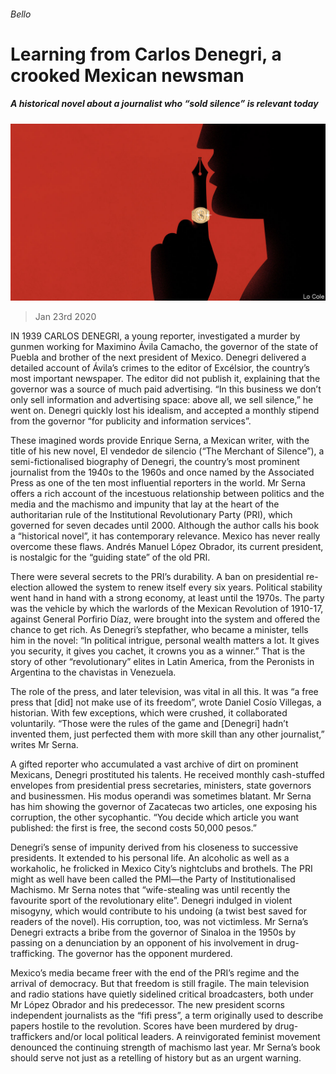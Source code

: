 ###### Bello

# Learning from Carlos Denegri, a crooked Mexican newsman 

##### A historical novel about a journalist who “sold silence” is relevant today 

![image](images/20200125_AMD001_0.jpg) 

> Jan 23rd 2020 

IN 1939 CARLOS DENEGRI, a young reporter, investigated a murder by gunmen working for Maximino Ávila Camacho, the governor of the state of Puebla and brother of the next president of Mexico. Denegri delivered a detailed account of Ávila’s crimes to the editor of Excélsior, the country’s most important newspaper. The editor did not publish it, explaining that the governor was a source of much paid advertising. “In this business we don’t only sell information and advertising space: above all, we sell silence,” he went on. Denegri quickly lost his idealism, and accepted a monthly stipend from the governor “for publicity and information services”.

These imagined words provide Enrique Serna, a Mexican writer, with the title of his new novel, El vendedor de silencio (“The Merchant of Silence”), a semi-fictionalised biography of Denegri, the country’s most prominent journalist from the 1940s to the 1960s and once named by the Associated Press as one of the ten most influential reporters in the world. Mr Serna offers a rich account of the incestuous relationship between politics and the media and the machismo and impunity that lay at the heart of the authoritarian rule of the Institutional Revolutionary Party (PRI), which governed for seven decades until 2000. Although the author calls his book a “historical novel”, it has contemporary relevance. Mexico has never really overcome these flaws. Andrés Manuel López Obrador, its current president, is nostalgic for the “guiding state” of the old PRI.


There were several secrets to the PRI’s durability. A ban on presidential re-election allowed the system to renew itself every six years. Political stability went hand in hand with a strong economy, at least until the 1970s. The party was the vehicle by which the warlords of the Mexican Revolution of 1910-17, against General Porfirio Díaz, were brought into the system and offered the chance to get rich. As Denegri’s stepfather, who became a minister, tells him in the novel: “In political intrigue, personal wealth matters a lot. It gives you security, it gives you cachet, it crowns you as a winner.” That is the story of other “revolutionary” elites in Latin America, from the Peronists in Argentina to the chavistas in Venezuela.

The role of the press, and later television, was vital in all this. It was “a free press that [did] not make use of its freedom”, wrote Daniel Cosío Villegas, a historian. With few exceptions, which were crushed, it collaborated voluntarily. “Those were the rules of the game and [Denegri] hadn’t invented them, just perfected them with more skill than any other journalist,” writes Mr Serna.

A gifted reporter who accumulated a vast archive of dirt on prominent Mexicans, Denegri prostituted his talents. He received monthly cash-stuffed envelopes from presidential press secretaries, ministers, state governors and businessmen. His modus operandi was sometimes blatant. Mr Serna has him showing the governor of Zacatecas two articles, one exposing his corruption, the other sycophantic. “You decide which article you want published: the first is free, the second costs 50,000 pesos.”

Denegri’s sense of impunity derived from his closeness to successive presidents. It extended to his personal life. An alcoholic as well as a workaholic, he frolicked in Mexico City’s nightclubs and brothels. The PRI might as well have been called the PMI—the Party of Institutionalised Machismo. Mr Serna notes that “wife-stealing was until recently the favourite sport of the revolutionary elite”. Denegri indulged in violent misogyny, which would contribute to his undoing (a twist best saved for readers of the novel). His corruption, too, was not victimless. Mr Serna’s Denegri extracts a bribe from the governor of Sinaloa in the 1950s by passing on a denunciation by an opponent of his involvement in drug-trafficking. The governor has the opponent murdered.

Mexico’s media became freer with the end of the PRI’s regime and the arrival of democracy. But that freedom is still fragile. The main television and radio stations have quietly sidelined critical broadcasters, both under Mr López Obrador and his predecessor. The new president scorns independent journalists as the “fifi press”, a term originally used to describe papers hostile to the revolution. Scores have been murdered by drug-traffickers and/or local political leaders. A reinvigorated feminist movement denounced the continuing strength of machismo last year. Mr Serna’s book should serve not just as a retelling of history but as an urgent warning.

